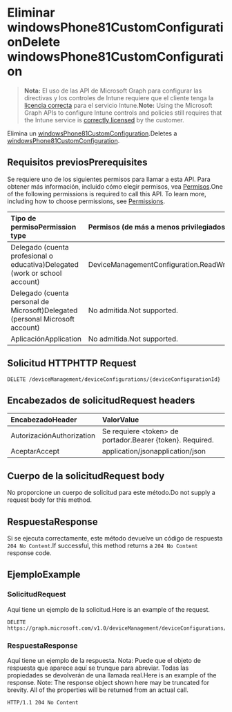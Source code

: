 # <a name="delete-windowsphone81customconfiguration"></a><span data-ttu-id="c2ef0-101">Eliminar windowsPhone81CustomConfiguration</span><span class="sxs-lookup"><span data-stu-id="c2ef0-101">Delete windowsPhone81CustomConfiguration</span></span>

> <span data-ttu-id="c2ef0-102">**Nota:** El uso de las API de Microsoft Graph para configurar las directivas y los controles de Intune requiere que el cliente tenga la [licencia correcta](https://go.microsoft.com/fwlink/?linkid=839381) para el servicio Intune.</span><span class="sxs-lookup"><span data-stu-id="c2ef0-102">**Note:** Using the Microsoft Graph APIs to configure Intune controls and policies still requires that the Intune service is [correctly licensed](https://go.microsoft.com/fwlink/?linkid=839381) by the customer.</span></span>

<span data-ttu-id="c2ef0-103">Elimina un [windowsPhone81CustomConfiguration](../resources/intune_deviceconfig_windowsphone81customconfiguration.md).</span><span class="sxs-lookup"><span data-stu-id="c2ef0-103">Deletes a [windowsPhone81CustomConfiguration](../resources/intune_deviceconfig_windowsphone81customconfiguration.md).</span></span>
## <a name="prerequisites"></a><span data-ttu-id="c2ef0-104">Requisitos previos</span><span class="sxs-lookup"><span data-stu-id="c2ef0-104">Prerequisites</span></span>
<span data-ttu-id="c2ef0-p101">Se requiere uno de los siguientes permisos para llamar a esta API. Para obtener más información, incluido cómo elegir permisos, vea [Permisos](../../../concepts/permissions_reference.md).</span><span class="sxs-lookup"><span data-stu-id="c2ef0-p101">One of the following permissions is required to call this API. To learn more, including how to choose permissions, see [Permissions](../../../concepts/permissions_reference.md).</span></span>

|<span data-ttu-id="c2ef0-107">Tipo de permiso</span><span class="sxs-lookup"><span data-stu-id="c2ef0-107">Permission type</span></span>|<span data-ttu-id="c2ef0-108">Permisos (de más a menos privilegiados)</span><span class="sxs-lookup"><span data-stu-id="c2ef0-108">Permissions (from least to most privileged)</span></span>|
|:---|:---|
|<span data-ttu-id="c2ef0-109">Delegado (cuenta profesional o educativa)</span><span class="sxs-lookup"><span data-stu-id="c2ef0-109">Delegated (work or school account)</span></span>|<span data-ttu-id="c2ef0-110">DeviceManagementConfiguration.ReadWrite.All</span><span class="sxs-lookup"><span data-stu-id="c2ef0-110">DeviceManagementConfiguration.ReadWrite.All</span></span>|
|<span data-ttu-id="c2ef0-111">Delegado (cuenta personal de Microsoft)</span><span class="sxs-lookup"><span data-stu-id="c2ef0-111">Delegated (personal Microsoft account)</span></span>|<span data-ttu-id="c2ef0-112">No admitida.</span><span class="sxs-lookup"><span data-stu-id="c2ef0-112">Not supported.</span></span>|
|<span data-ttu-id="c2ef0-113">Aplicación</span><span class="sxs-lookup"><span data-stu-id="c2ef0-113">Application</span></span>|<span data-ttu-id="c2ef0-114">No admitida.</span><span class="sxs-lookup"><span data-stu-id="c2ef0-114">Not supported.</span></span>|

## <a name="http-request"></a><span data-ttu-id="c2ef0-115">Solicitud HTTP</span><span class="sxs-lookup"><span data-stu-id="c2ef0-115">HTTP Request</span></span>
<!-- {
  "blockType": "ignored"
}
-->
``` http
DELETE /deviceManagement/deviceConfigurations/{deviceConfigurationId}
```

## <a name="request-headers"></a><span data-ttu-id="c2ef0-116">Encabezados de solicitud</span><span class="sxs-lookup"><span data-stu-id="c2ef0-116">Request headers</span></span>
|<span data-ttu-id="c2ef0-117">Encabezado</span><span class="sxs-lookup"><span data-stu-id="c2ef0-117">Header</span></span>|<span data-ttu-id="c2ef0-118">Valor</span><span class="sxs-lookup"><span data-stu-id="c2ef0-118">Value</span></span>|
|:---|:---|
|<span data-ttu-id="c2ef0-119">Autorización</span><span class="sxs-lookup"><span data-stu-id="c2ef0-119">Authorization</span></span>|<span data-ttu-id="c2ef0-120">Se requiere &lt;token&gt; de portador.</span><span class="sxs-lookup"><span data-stu-id="c2ef0-120">Bearer {token}. Required.</span></span>|
|<span data-ttu-id="c2ef0-121">Aceptar</span><span class="sxs-lookup"><span data-stu-id="c2ef0-121">Accept</span></span>|<span data-ttu-id="c2ef0-122">application/json</span><span class="sxs-lookup"><span data-stu-id="c2ef0-122">application/json</span></span>|

## <a name="request-body"></a><span data-ttu-id="c2ef0-123">Cuerpo de la solicitud</span><span class="sxs-lookup"><span data-stu-id="c2ef0-123">Request body</span></span>
<span data-ttu-id="c2ef0-124">No proporcione un cuerpo de solicitud para este método.</span><span class="sxs-lookup"><span data-stu-id="c2ef0-124">Do not supply a request body for this method.</span></span>

## <a name="response"></a><span data-ttu-id="c2ef0-125">Respuesta</span><span class="sxs-lookup"><span data-stu-id="c2ef0-125">Response</span></span>
<span data-ttu-id="c2ef0-126">Si se ejecuta correctamente, este método devuelve un código de respuesta `204 No Content`.</span><span class="sxs-lookup"><span data-stu-id="c2ef0-126">If successful, this method returns a `204 No Content` response code.</span></span>

## <a name="example"></a><span data-ttu-id="c2ef0-127">Ejemplo</span><span class="sxs-lookup"><span data-stu-id="c2ef0-127">Example</span></span>
### <a name="request"></a><span data-ttu-id="c2ef0-128">Solicitud</span><span class="sxs-lookup"><span data-stu-id="c2ef0-128">Request</span></span>
<span data-ttu-id="c2ef0-129">Aquí tiene un ejemplo de la solicitud.</span><span class="sxs-lookup"><span data-stu-id="c2ef0-129">Here is an example of the request.</span></span>
``` http
DELETE https://graph.microsoft.com/v1.0/deviceManagement/deviceConfigurations/{deviceConfigurationId}
```

### <a name="response"></a><span data-ttu-id="c2ef0-130">Respuesta</span><span class="sxs-lookup"><span data-stu-id="c2ef0-130">Response</span></span>
<span data-ttu-id="c2ef0-p102">Aquí tiene un ejemplo de la respuesta. Nota: Puede que el objeto de respuesta que aparece aquí se trunque para abreviar. Todas las propiedades se devolverán de una llamada real.</span><span class="sxs-lookup"><span data-stu-id="c2ef0-p102">Here is an example of the response. Note: The response object shown here may be truncated for brevity. All of the properties will be returned from an actual call.</span></span>
``` http
HTTP/1.1 204 No Content
```



